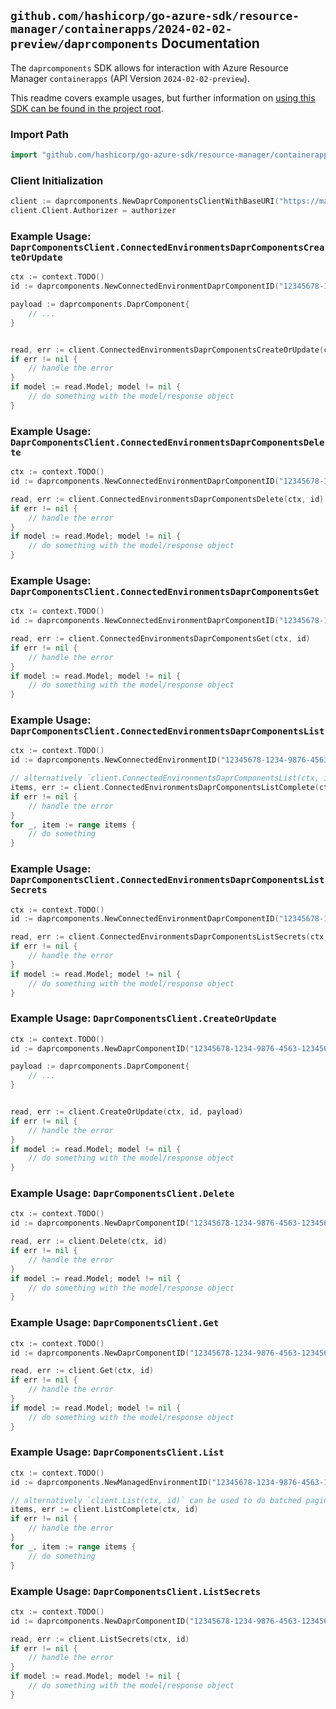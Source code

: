 
## `github.com/hashicorp/go-azure-sdk/resource-manager/containerapps/2024-02-02-preview/daprcomponents` Documentation

The `daprcomponents` SDK allows for interaction with Azure Resource Manager `containerapps` (API Version `2024-02-02-preview`).

This readme covers example usages, but further information on [using this SDK can be found in the project root](https://github.com/hashicorp/go-azure-sdk/tree/main/docs).

### Import Path

```go
import "github.com/hashicorp/go-azure-sdk/resource-manager/containerapps/2024-02-02-preview/daprcomponents"
```


### Client Initialization

```go
client := daprcomponents.NewDaprComponentsClientWithBaseURI("https://management.azure.com")
client.Client.Authorizer = authorizer
```


### Example Usage: `DaprComponentsClient.ConnectedEnvironmentsDaprComponentsCreateOrUpdate`

```go
ctx := context.TODO()
id := daprcomponents.NewConnectedEnvironmentDaprComponentID("12345678-1234-9876-4563-123456789012", "example-resource-group", "connectedEnvironmentName", "daprComponentName")

payload := daprcomponents.DaprComponent{
	// ...
}


read, err := client.ConnectedEnvironmentsDaprComponentsCreateOrUpdate(ctx, id, payload)
if err != nil {
	// handle the error
}
if model := read.Model; model != nil {
	// do something with the model/response object
}
```


### Example Usage: `DaprComponentsClient.ConnectedEnvironmentsDaprComponentsDelete`

```go
ctx := context.TODO()
id := daprcomponents.NewConnectedEnvironmentDaprComponentID("12345678-1234-9876-4563-123456789012", "example-resource-group", "connectedEnvironmentName", "daprComponentName")

read, err := client.ConnectedEnvironmentsDaprComponentsDelete(ctx, id)
if err != nil {
	// handle the error
}
if model := read.Model; model != nil {
	// do something with the model/response object
}
```


### Example Usage: `DaprComponentsClient.ConnectedEnvironmentsDaprComponentsGet`

```go
ctx := context.TODO()
id := daprcomponents.NewConnectedEnvironmentDaprComponentID("12345678-1234-9876-4563-123456789012", "example-resource-group", "connectedEnvironmentName", "daprComponentName")

read, err := client.ConnectedEnvironmentsDaprComponentsGet(ctx, id)
if err != nil {
	// handle the error
}
if model := read.Model; model != nil {
	// do something with the model/response object
}
```


### Example Usage: `DaprComponentsClient.ConnectedEnvironmentsDaprComponentsList`

```go
ctx := context.TODO()
id := daprcomponents.NewConnectedEnvironmentID("12345678-1234-9876-4563-123456789012", "example-resource-group", "connectedEnvironmentName")

// alternatively `client.ConnectedEnvironmentsDaprComponentsList(ctx, id)` can be used to do batched pagination
items, err := client.ConnectedEnvironmentsDaprComponentsListComplete(ctx, id)
if err != nil {
	// handle the error
}
for _, item := range items {
	// do something
}
```


### Example Usage: `DaprComponentsClient.ConnectedEnvironmentsDaprComponentsListSecrets`

```go
ctx := context.TODO()
id := daprcomponents.NewConnectedEnvironmentDaprComponentID("12345678-1234-9876-4563-123456789012", "example-resource-group", "connectedEnvironmentName", "daprComponentName")

read, err := client.ConnectedEnvironmentsDaprComponentsListSecrets(ctx, id)
if err != nil {
	// handle the error
}
if model := read.Model; model != nil {
	// do something with the model/response object
}
```


### Example Usage: `DaprComponentsClient.CreateOrUpdate`

```go
ctx := context.TODO()
id := daprcomponents.NewDaprComponentID("12345678-1234-9876-4563-123456789012", "example-resource-group", "managedEnvironmentName", "daprComponentName")

payload := daprcomponents.DaprComponent{
	// ...
}


read, err := client.CreateOrUpdate(ctx, id, payload)
if err != nil {
	// handle the error
}
if model := read.Model; model != nil {
	// do something with the model/response object
}
```


### Example Usage: `DaprComponentsClient.Delete`

```go
ctx := context.TODO()
id := daprcomponents.NewDaprComponentID("12345678-1234-9876-4563-123456789012", "example-resource-group", "managedEnvironmentName", "daprComponentName")

read, err := client.Delete(ctx, id)
if err != nil {
	// handle the error
}
if model := read.Model; model != nil {
	// do something with the model/response object
}
```


### Example Usage: `DaprComponentsClient.Get`

```go
ctx := context.TODO()
id := daprcomponents.NewDaprComponentID("12345678-1234-9876-4563-123456789012", "example-resource-group", "managedEnvironmentName", "daprComponentName")

read, err := client.Get(ctx, id)
if err != nil {
	// handle the error
}
if model := read.Model; model != nil {
	// do something with the model/response object
}
```


### Example Usage: `DaprComponentsClient.List`

```go
ctx := context.TODO()
id := daprcomponents.NewManagedEnvironmentID("12345678-1234-9876-4563-123456789012", "example-resource-group", "managedEnvironmentName")

// alternatively `client.List(ctx, id)` can be used to do batched pagination
items, err := client.ListComplete(ctx, id)
if err != nil {
	// handle the error
}
for _, item := range items {
	// do something
}
```


### Example Usage: `DaprComponentsClient.ListSecrets`

```go
ctx := context.TODO()
id := daprcomponents.NewDaprComponentID("12345678-1234-9876-4563-123456789012", "example-resource-group", "managedEnvironmentName", "daprComponentName")

read, err := client.ListSecrets(ctx, id)
if err != nil {
	// handle the error
}
if model := read.Model; model != nil {
	// do something with the model/response object
}
```
